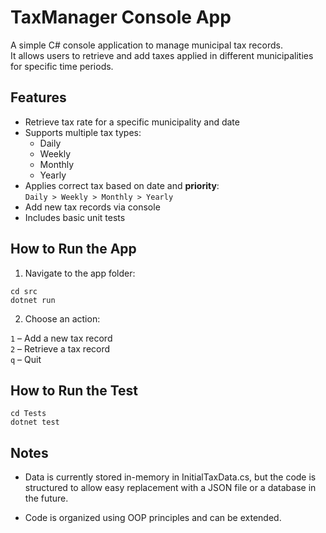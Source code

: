 # TaxManager Console App

A simple C# console application to manage municipal tax records.  
It allows users to retrieve and add taxes applied in different municipalities for specific time periods.

## Features

- Retrieve tax rate for a specific municipality and date
- Supports multiple tax types:
  - Daily
  - Weekly
  - Monthly
  - Yearly
- Applies correct tax based on date and **priority**:  
  `Daily > Weekly > Monthly > Yearly`
- Add new tax records via console
- Includes basic unit tests

## How to Run the App

1. Navigate to the app folder:

```
cd src
dotnet run
```

2. Choose an action:

`1` – Add a new tax record  
`2` – Retrieve a tax record  
`q` – Quit  

## How to Run the Test

```
cd Tests
dotnet test
```

## Notes

- Data is currently stored in-memory in InitialTaxData.cs, but the code is structured to allow easy replacement with a JSON file or a database in the future.

- Code is organized using OOP principles and can be extended.
